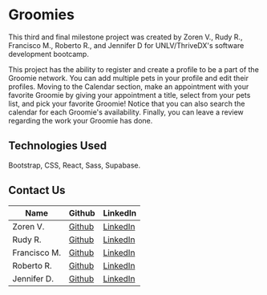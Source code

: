 # Groomies
This third and final milestone project was created by Zoren V., Rudy R., Francisco M., Roberto R., and Jennifer D for UNLV/ThriveDX's software development bootcamp.

This project has the ability to register and create a profile to be a part of the Groomie network. You can add multiple pets in your profile and edit their profiles. Moving to the Calendar section, make an appointment with your favorite Groomie by giving your appointment a title, select from your pets list, and pick your favorite Groomie! Notice that you can also search the calendar for each Groomie's availability. Finally, you can leave a review regarding the work your Groomie has done.

## Technologies Used
Bootstrap, CSS, React, Sass, Supabase.

## Contact Us

| Name | Github | LinkedIn |
| ---- | ------ | -------- |
| Zoren V. | [Github](https://github.com/zmoove27) | [LinkedIn](https://www.linkedin.com/in/zoren-villareal-643908203/)
|Rudy R. | [Github](https://github.com/Jam19th) | [LinkedIn](https://www.linkedin.com/in/rudy-rodriguez-9b3328266/)
|Francisco M.|[Github](https://github.com/frankieSM)|[LinkedIn](https://www.linkedin.com/in/francisco-menendez-464aa5261/)
|Roberto R.|[Github](https://github.com/Rodriguezrob2023)|[LinkedIn](https://www.linkedin.com/in/roberto-rodriguez-89a042272/)
|Jennifer D.|[Github](https://github.com/jennifermdevine)|[LinkedIn](https://www.linkedin.com/in/jennifermichelledevine/)
